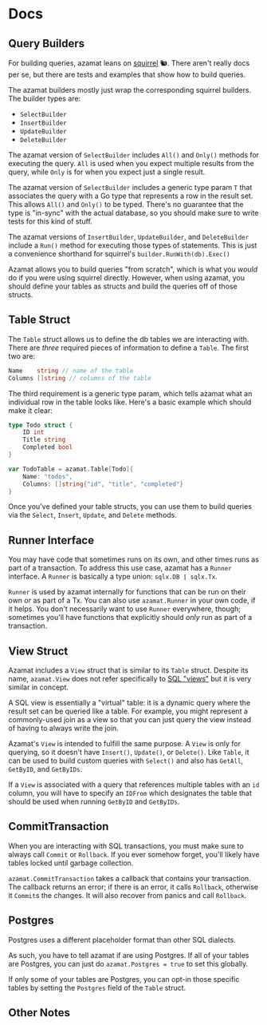 # Docs

## Query Builders

For building queries, azamat leans on [squirrel](https://github.com/Masterminds/squirrel) 🐿. There aren't really docs per se, but there are tests and examples that show how to build queries.

The azamat builders mostly just wrap the corresponding squirrel builders. The builder types are:

- `SelectBuilder`
- `InsertBuilder`
- `UpdateBuilder`
- `DeleteBuilder`

The azamat version of `SelectBuilder` includes `All()` and `Only()` methods for executing the query. `All` is used when you expect multiple results from the query, while `Only` is for when you expect just a single result.

The azamat version of `SelectBuilder` includes a generic type param `T` that associates the query with a Go type that represents a row in the result set. This allows `All()` and `Only()` to be typed. There's no guarantee that the type is "in-sync" with the actual database, so you should make sure to write tests for this kind of stuff.

The azamat versions of `InsertBuilder`, `UpdateBuilder`, and `DeleteBuilder` include a `Run()` method for executing those types of statements. This is just a convenience shorthand for squirrel's `builder.RunWith(db).Exec()`

Azamat allows you to build queries "from scratch", which is what you _would_ do if you were using squirrel directly. However, when using azamat, you should define your tables as structs and build the queries off of those structs.

## Table Struct

The `Table` struct allows us to define the db tables we are interacting with. There are _three_ required pieces of information to define a `Table`. The first two are:

```go
Name    string // name of the table
Columns []string // columns of the table
```

The third requirement is a generic type param, which tells azamat what an individual row in the table looks like. Here's a basic example which should make it clear:

```go
type Todo struct {
    ID int
    Title string
    Completed bool
}

var TodoTable = azamat.Table[Todo]{
    Name: "todos",
    Columns: []string{"id", "title", "completed"}
}
```

Once you've defined your table structs, you can use them to build queries via the `Select`, `Insert`, `Update`, and `Delete` methods.

## Runner Interface

You may have code that sometimes runs on its own, and other times runs as part of a transaction. To address this use case, azamat has a `Runner` interface. A `Runner` is basically a type union: `sqlx.DB | sqlx.Tx`.

`Runner` is used by azamat internally for functions that can be run on their own _or_ as part of a Tx. You can also use `azamat.Runner` in your own code, if it helps. You don't necessarily want to use `Runner` everywhere, though; sometimes you'll have functions that explicitly should _only_ run as part of a transaction.

## View Struct

Azamat includes a `View` struct that is similar to its `Table` struct. Despite its name, `azamat.View` does not refer specifically to [SQL "views"](https://www.w3schools.com/sql/sql_view.asp) but it is very similar in concept.

A SQL view is essentially a "virtual" table: it is a dynamic query where the result set can be queried like a table. For example, you might represent a commonly-used join as a view so that you can just query the view instead of having to always write the join.

Azamat's `View` is intended to fulfill the same purpose. A `View` is only for querying, so it doesn't have `Insert()`, `Update()`, or `Delete()`. Like `Table`, it can be used to build custom queries with `Select()` and also has `GetAll`, `GetByID`, and `GetByIDs`.

If a `View` is associated with a query that references multiple tables with an `id` column, you will have to specify an `IDFrom` which designates the table that should be used when running `GetByID` and `GetByIDs`.

## CommitTransaction

When you are interacting with SQL transactions, you must make sure to always call `Commit` or `Rollback`. If you ever somehow forget, you'll likely have tables locked until garbage collection.

`azamat.CommitTransaction` takes a callback that contains your transaction. The callback returns an error; if there is an error, it calls `Rollback`, otherwise it `Commit`s the changes. It will also recover from panics and call `Rollback`.

## Postgres

Postgres uses a different placeholder format than other SQL dialects.

As such, you have to tell azamat if are using Postgres. If all of your tables are Postgres, you can just do `azamat.Postgres = true` to set this globally.

If only some of your tables are Postgres, you can opt-in those specific tables by setting the `Postgres` field of the `Table` struct.

## Other Notes
